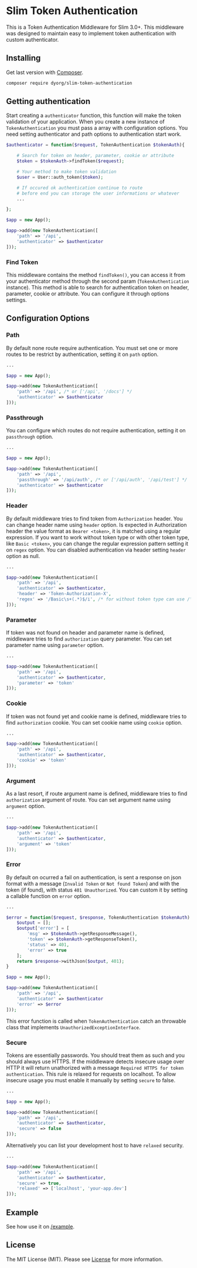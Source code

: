 # Slim Token Authentication

This is a Token Authentication Middleware for Slim 3.0+.
This middleware was designed to maintain easy to implement token authentication with custom authenticator.

## Installing

Get last version with [Composer](http://getcomposer.org "Composer").

```bash
composer require dyorg/slim-token-authentication
```

## Getting authentication

Start creating a `authenticator` function, this function will make the token validation of your application.
When you create a new instance of `TokenAuthentication` you must pass a array with configuration options.
You need setting authenticator and path options to authentication start work.

```php
$authenticator = function($request, TokenAuthentication $tokenAuth){

    # Search for token on header, parameter, cookie or attribute
    $token = $tokenAuth->findToken($request);

    # Your method to make token validation
    $user = User::auth_token($token);

    # If occured ok authentication continue to route
    # before end you can storage the user informations or whatever
    ...

};

$app = new App();

$app->add(new TokenAuthentication([
    'path' => '/api',
    'authenticator' => $authenticator
]));
```

### Find Token

This middleware contains the method `findToken()`, you can access it from your authenticator method through the second param (`TokenAuthentication` instance).
This method is able to search for authentication token on header, parameter, cookie or attribute.
You can configure it through options settings.

## Configuration Options

### Path

By default none route require authentication.
You must set one or more routes to be restrict by authentication, setting it on `path` option.

```php
...

$app = new App();

$app->add(new TokenAuthentication([
    'path' => '/api', /* or ['/api', '/docs'] */
    'authenticator' => $authenticator
]));
```

### Passthrough

You can configure which routes do not require authentication, setting it on `passthrough` option.

```php
...

$app = new App();

$app->add(new TokenAuthentication([
    'path' => '/api',
    'passthrough' => '/api/auth', /* or ['/api/auth', '/api/test'] */
    'authenticator' => $authenticator
]));
```

### Header

By default middleware tries to find token from `Authorization` header. You can change header name using `header` option.
Is expected in Authorization header the value format as `Bearer <token>`, it is matched using a regular expression.
If you want to work without token type or with other token type, like `Basic <token>`,
you can change the regular expression pattern setting it on `regex` option.
You can disabled authentication via header setting `header` option as null.

```php
...

$app->add(new TokenAuthentication([
    'path' => '/api',
    'authenticator' => $authenticator,
    'header' => 'Token-Authorization-X',
    'regex' => '/Basic\s+(.*)$/i', /* for without token type can use /\s+(.*)$/i */
]));
```

### Parameter

If token was not found on header and parameter name is defined, middleware tries to find `authorization` query parameter.
You can set parameter name using `parameter` option.

```php
...

$app->add(new TokenAuthentication([
    'path' => '/api',
    'authenticator' => $authenticator,
    'parameter' => 'token'
]));
```

### Cookie

If token was not found yet and cookie name is defined, middleware tries to find `authorization` cookie.
You can set cookie name using `cookie` option.

```php
...

$app->add(new TokenAuthentication([
    'path' => '/api',
    'authenticator' => $authenticator,
    'cookie' => 'token'
]));
```

### Argument

As a last resort, if route argument name is defined, middleware tries to find `authorization` argument of route.
You can set argument name using `argument` option.

```php
...

$app->add(new TokenAuthentication([
    'path' => '/api',
    'authenticator' => $authenticator,
    'argument' => 'token'
]));
```

### Error

By default on ocurred a fail on authentication, is sent a response on json format with a message (`Invalid Token` or `Not found Token`) and with the token (if found), with status `401 Unauthorized`.
You can custom it by setting a callable function on `error` option.

```php
...

$error = function($request, $response, TokenAuthentication $tokenAuth) {
    $output = [];
    $output['error'] = [
        'msg' => $tokenAuth->getResponseMessage(),
        'token' => $tokenAuth->getResponseToken(),
        'status' => 401,
        'error' => true
    ];
    return $response->withJson($output, 401);
}

$app = new App();

$app->add(new TokenAuthentication([
    'path' => '/api',
    'authenticator' => $authenticator
    'error' => $error
]));
```

This error function is called when `TokenAuthentication` catch an throwable class that implements `UnauthorizedExceptionInterface`.

### Secure

Tokens are essentially passwords. You should treat them as such and you should always use HTTPS.
If the middleware detects insecure usage over HTTP it will return unathorized with a message `Required HTTPS for token authentication`.
This rule is relaxed for requests on localhost. To allow insecure usage you must enable it manually by setting `secure` to false.

```php
...

$app = new App();

$app->add(new TokenAuthentication([
    'path' => '/api',
    'authenticator' => $authenticator,
    'secure' => false
]));
```

Alternatively you can list your development host to have `relaxed` security.

```php
...

$app->add(new TokenAuthentication([
    'path' => '/api',
    'authenticator' => $authenticator,
    'secure' => true,
    'relaxed' => ['localhost', 'your-app.dev']
]));
```

## Example

See how use it on [/example](example).

## License

The MIT License (MIT). Please see [License](LICENSE) for more information.
